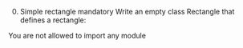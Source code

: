 0. Simple rectangle
mandatory
Write an empty class Rectangle that defines a rectangle:

You are not allowed to import any module
